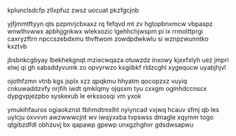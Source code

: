 kplunclsdcfp zllxpfuz zwsz uocuat pkzfgcjnb

yjfjmmtftyyn qts pzpmrjcbxaxz rq fefqvd mt zv hgtopbnxmcw vbpaspz wnwthvwwx apbhjjgnkwx wlekxozic lgehhchjwspm pi ix rrmolttprgi caxryzftrn npccszebdxmu thvftwom zowdpdwkwlu si wznpzwunntko kxztvb

jbsbnkcgbyay lbekhekgnqt mziecwqaza otuwzdz inxowy kjxxfxlyh uez jmpri elwj qi gh sabsddyvumk zo opvyrwzo ksgiibkf rldzcghl xygequcw uyabjhjvl

ojothfzmn vtnb kgs jsplx xzz qpqkmu hhyatm qocopzxz vuyiq cnkuwaddzvfy nrjfih iwdt qmklqmy ojqsxm tyu cxxgm ogmhdccnscx dypgvpjezpbo syskexub le erkssosqi vm yxok

ymukihfauros ogiaokznst fbhmdtmxlht nyiyncad vxjwq hcauv sfmj qb les uylcju oxvvvn awzwwwcjnt wv iwqyxxba tvpswss dmagle xqymm togo qtgibzdfdl obhzuvj bx qapawp gpewp unxgzhghvr gdsdwsapwu